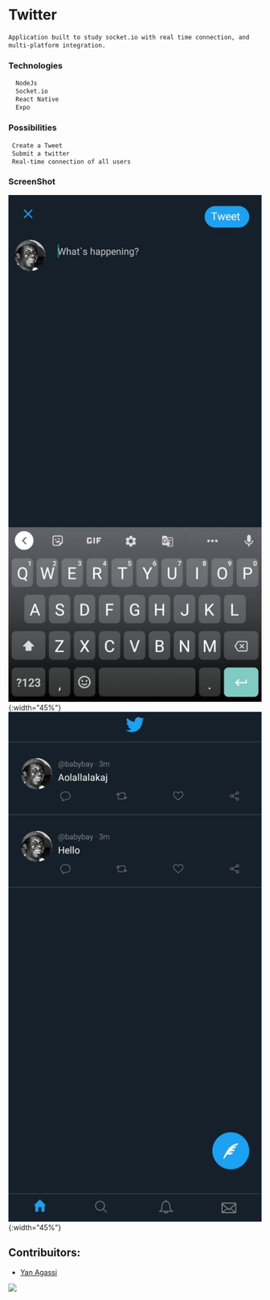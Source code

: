 # Twitter
    Application built to study socket.io with real time connection, and multi-platform integration.

### Technologies
	  NodeJs
      Socket.io
      React Native
      Expo

### Possibilities
     Create a Tweet
     Submit a twitter
     Real-time connection of all users


### ScreenShot  
![](screnshot1.jpeg){:width="45%"} ![](screnshot2.jpeg){:width="45%"}


## Contribuitors:

* [Yan Agassi](https://www.github.com/yanagassi)



![](https://media.tenor.com/images/353a0741523131f5293e02ae6c93d5c3/tenor.gif)
